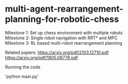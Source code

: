 # multi-agent-rearrangement-planning-for-robotic-chess

Milestone 1: Set up chess environment with multiple robots  
Milestone 2: Single robot navigation with RRT* and MPC  
Milestone 3: RL based multi-robot rearrangement planning  

Related papers: https://arxiv.org/pdf/2103.12710.pdf   
                https://arxiv.org/pdf/1805.08776.pdf  
                
Running the code 

'python main.py'

